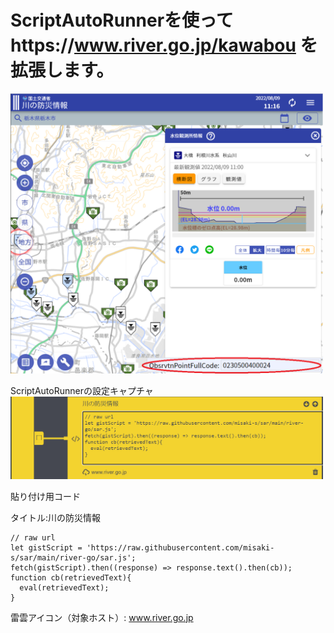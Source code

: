 # ScriptAutoRunnerを使ってhttps://www.river.go.jp/kawabou を拡張します。

<img width="500" src="rever-go-plugin.png">

ScriptAutoRunnerの設定キャプチャ  
<img width="500" src="rever-go-setup.png">

貼り付け用コード

タイトル:川の防災情報
```
// raw url
let gistScript = 'https://raw.githubusercontent.com/misaki-s/sar/main/river-go/sar.js';
fetch(gistScript).then((response) => response.text().then(cb));
function cb(retrievedText){
  eval(retrievedText);
}
```
雷雲アイコン（対象ホスト）: www.river.go.jp
